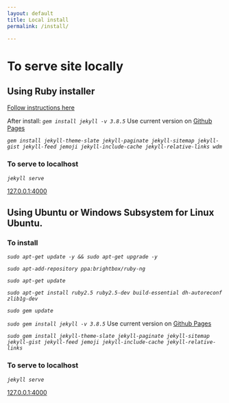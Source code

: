 ```yaml
---
layout: default
title: Local install
permalink: /install/

---
```


# To serve site locally

## Using Ruby installer

[Follow instructions here](https://jekyllrb.com/docs/installation/windows/#installation-via-rubyinstaller)

After install:
_`gem install jekyll -v 3.8.5`_ Use current version on [Github Pages](https://pages.github.com/versions/)

_`gem install jekyll-theme-slate jekyll-paginate jekyll-sitemap jekyll-gist jekyll-feed jemoji jekyll-include-cache jekyll-relative-links wdm`_

### To serve to localhost

_`jekyll serve`_

[127.0.0.1:4000](http://127.0.0.1:4000/)

## Using Ubuntu or Windows Subsystem for Linux Ubuntu.

### To install

_`sudo apt-get update -y && sudo apt-get upgrade -y`_  
  
_`sudo apt-add-repository ppa:brightbox/ruby-ng`_
  
_`sudo apt-get update`_

_`sudo apt-get install ruby2.5 ruby2.5-dev build-essential dh-autoreconf zlib1g-dev`_

_`sudo gem update`_

_`sudo gem install jekyll -v 3.8.5`_ Use current version on [Github Pages](https://pages.github.com/versions/)

_`sudo gem install jekyll-theme-slate jekyll-paginate jekyll-sitemap jekyll-gist jekyll-feed jemoji jekyll-include-cache jekyll-relative-links`_

### To serve to localhost

_`jekyll serve`_

[127.0.0.1:4000](http://127.0.0.1:4000/)
